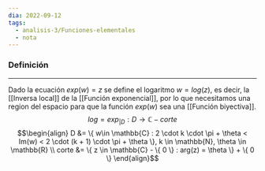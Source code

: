 ```yaml
---
dia: 2022-09-12
tags:
  - analisis-3/Funciones-elementales
  - nota
---
```

### Definición
---
Dado la ecuación $exp(w) = z$ se define el logaritmo $w = log(z)$, es decir, la [[Inversa local]] de la [[Función exponencial]], por lo que necesitamos una region del espacio para que la función $exp(w)$ sea una [[Función biyectiva]]. 
$$ log = exp_{|D} : D  \to \mathbb{C} - corte $$
$$\begin{align}
	D &= \{ w\in \mathbb{C} : 2 \cdot k \cdot \pi + \theta < Im(w) < 2 \cdot (k + 1) \cdot \pi + \theta \}, k \in \mathbb{N}, \theta \in \mathbb{R} \\
	corte &= \{ z \in \mathbb{C} - \{ 0 \} : arg(z) = \theta \} + \{ 0 \}
\end{align}$$
